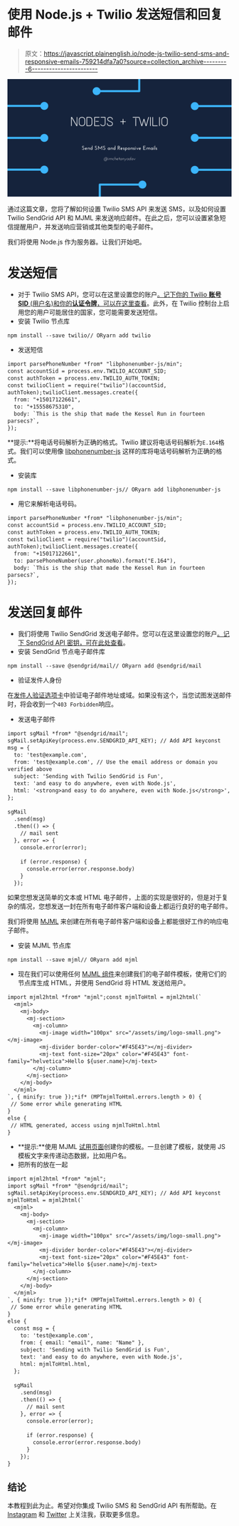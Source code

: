 # 使用 Node.js + Twilio 发送短信和回复邮件

> 原文：<https://javascript.plainenglish.io/node-js-twilio-send-sms-and-responsive-emails-759214dfa7a0?source=collection_archive---------6----------------------->

![](img/da68da9a78f32d2d467cd06029a1993c.png)

通过这篇文章，您将了解如何设置 Twilio SMS API 来发送 SMS，以及如何设置 Twilio SendGrid API 和 MJML 来发送响应邮件。在此之后，您可以设置紧急短信提醒用户，并发送响应营销或其他类型的电子邮件。

我们将使用 Node.js 作为服务器。让我们开始吧。

# 发送短信

*   对于 Twilio SMS API，您可以在这里设置您的账户[。记下你的 Twilio **账号 SID** (用户名)和你的**认证令牌**，可以在这里](https://www.twilio.com)[查看](https://www.twilio.com/console)。此外，在 Twilio 控制台上启用您的用户可能居住的国家，您可能需要发送短信。
*   安装 Twilio 节点库

```
npm install --save twilio// ORyarn add twilio
```

*   发送短信

```
import parsePhoneNumber *from* "libphonenumber-js/min";
const accountSid = process.env.TWILIO_ACCOUNT_SID;
const authToken = process.env.TWILIO_AUTH_TOKEN;
const twilioClient = require("twilio")(accountSid, authToken);twilioClient.messages.create({
  from: "+15017122661",
  to: "+15558675310",
  body: `This is the ship that made the Kessel Run in fourteen parsecs?`,
});
```

**提示:**将电话号码解析为正确的格式。Twilio 建议将电话号码解析为`E.164`格式。我们可以使用像 [libphonenumber-js](https://www.npmjs.com/package/libphonenumber-js) 这样的库将电话号码解析为正确的格式。

*   安装库

```
npm install --save libphonenumber-js// ORyarn add libphonenumber-js
```

*   用它来解析电话号码。

```
import parsePhoneNumber *from* "libphonenumber-js/min";
const accountSid = process.env.TWILIO_ACCOUNT_SID;
const authToken = process.env.TWILIO_AUTH_TOKEN;
const twilioClient = require("twilio")(accountSid, authToken);twilioClient.messages.create({
  from: "+15017122661",
  to: parsePhoneNumber(user.phoneNo).format("E.164"),
  body: `This is the ship that made the Kessel Run in fourteen parsecs?`,
});
```

# 发送回复邮件

*   我们将使用 Twilio SendGrid 发送电子邮件。您可以在这里设置您的账户[。记下 SendGrid API 密钥，可在此处查看](https://sendgrid.com)。
*   安装 SendGrid 节点电子邮件库

```
npm install --save @sendgrid/mail// ORyarn add @sendgrid/mail
```

*   验证发件人身份

在[发件人验证选项卡](https://app.sendgrid.com/settings/sender_auth/senders)中验证电子邮件地址或域。如果没有这个，当您试图发送邮件时，将会收到一个`403 Forbidden`响应。

*   发送电子邮件

```
import sgMail *from* "@sendgrid/mail";
sgMail.setApiKey(process.env.SENDGRID_API_KEY); // Add API keyconst msg = {
  to: 'test@example.com',
  from: 'test@example.com', // Use the email address or domain you verified above
  subject: 'Sending with Twilio SendGrid is Fun',
  text: 'and easy to do anywhere, even with Node.js',
  html: '<strong>and easy to do anywhere, even with Node.js</strong>',
};

sgMail
  .send(msg)
  .then(() => {
    // mail sent  
  }, error => {
    console.error(error);

    if (error.response) {
      console.error(error.response.body)
    }
  });
```

如果您想发送简单的文本或 HTML 电子邮件，上面的实现是很好的，但是对于复杂的情况，您想发送一封在所有电子邮件客户端和设备上都运行良好的电子邮件。

我们将使用 [MJML](https://mjml.io) 来创建在所有电子邮件客户端和设备上都能很好工作的响应电子邮件。

*   安装 MJML 节点库

```
npm install --save mjml// ORyarn add mjml
```

*   现在我们可以使用任何 [MJML 组件](https://documentation.mjml.io/#components)来创建我们的电子邮件模板，使用它们的节点库生成 HTML，并使用 SendGrid 将 HTML 发送给用户。

```
import mjml2html *from* "mjml";const mjmlToHtml = mjml2html(`
  <mjml>
    <mj-body>
      <mj-section>
        <mj-column>
          <mj-image width="100px" src="/assets/img/logo-small.png"></mj-image>
          <mj-divider border-color="#F45E43"></mj-divider>
          <mj-text font-size="20px" color="#F45E43" font-family="helvetica">Hello ${user.name}</mj-text>
        </mj-column>
      </mj-section>
    </mj-body>
  </mjml>
`, { minify: true });*if* (MPTmjmlToHtml.errors.length > 0) {
 // Some error while generating HTML
}
else {
 // HTML generated, access using mjmlToHtml.html
}
```

*   **提示:**使用 MJML [试用页面](https://mjml.io/try-it-live)创建你的模板。一旦创建了模板，就使用 JS 模板文字来传递动态数据，比如用户名。
*   把所有的放在一起

```
import mjml2html *from* "mjml";
import sgMail *from* "@sendgrid/mail";
sgMail.setApiKey(process.env.SENDGRID_API_KEY); // Add API keyconst mjmlToHtml = mjml2html(`
  <mjml>
    <mj-body>
      <mj-section>
        <mj-column>
          <mj-image width="100px" src="/assets/img/logo-small.png"></mj-image>
          <mj-divider border-color="#F45E43"></mj-divider>
          <mj-text font-size="20px" color="#F45E43" font-family="helvetica">Hello ${user.name}</mj-text>
        </mj-column>
      </mj-section>
    </mj-body>
  </mjml>
`, { minify: true });*if* (MPTmjmlToHtml.errors.length > 0) {
 // Some error while generating HTML
}
else {
  const msg = {
    to: 'test@example.com',
    from: { email: "email", name: "Name" },
    subject: 'Sending with Twilio SendGrid is Fun',
    text: 'and easy to do anywhere, even with Node.js',
    html: mjmlToHtml.html,
  };

  sgMail
    .send(msg)
    .then(() => {
      // mail sent  
    }, error => {
      console.error(error);

      if (error.response) {
        console.error(error.response.body)
      }
    });
}
```

## 结论

本教程到此为止。希望对你集成 Twilio SMS 和 SendGrid API 有所帮助。在 [Instagram](https://www.instagram.com/imchetanyadav/) 和 [Twitter](https://twitter.com/im_chetanyadav/) 上关注我，获取更多信息。